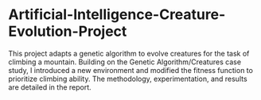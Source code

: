 # Artificial-Intelligence-Creature-Evolution-Project
This project adapts a genetic algorithm to evolve creatures for the task of climbing a mountain. Building on the Genetic Algorithm/Creatures case study, I introduced a new environment and modified the fitness function to prioritize climbing ability. The methodology, experimentation, and results are detailed in the report.
